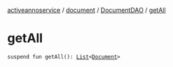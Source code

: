 [activeannoservice](../../index.md) / [document](../index.md) / [DocumentDAO](index.md) / [getAll](./get-all.md)

# getAll

`suspend fun getAll(): `[`List`](https://kotlinlang.org/api/latest/jvm/stdlib/kotlin.collections/-list/index.html)`<`[`Document`](../-document/index.md)`>`